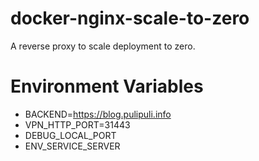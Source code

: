 # docker-nginx-scale-to-zero
A reverse proxy to scale deployment to zero.

# Environment Variables

- BACKEND=https://blog.pulipuli.info
- VPN_HTTP_PORT=31443
- DEBUG_LOCAL_PORT
- ENV_SERVICE_SERVER